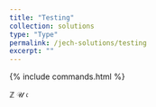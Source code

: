 ```yaml
---
title: "Testing"
collection: solutions
type: "Type"
permalink: /jech-solutions/testing
excerpt: ""
---
```


{% include commands.html %}

<head>
   <script src="https://cdn.jsdelivr.net/npm/mathjax@3/es5/tex-mml-chtml.js"></script>
</head>

$\mathbb{Z}$
$\mathcal{U}$
$\mathfrak{c}$